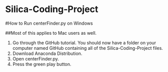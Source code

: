 # Silica-Coding-Project

#How to Run centerFinder.py on Windows

##Most of this applies to Mac users as well.

1. Go through the GitHub tutorial. You should now have a folder on your computer named GitHub containing all of the Silica-Coding-Project files.
2. Download Anaconda Distribution.
3. Open centerFinder.py.
4. Press the green play button.
